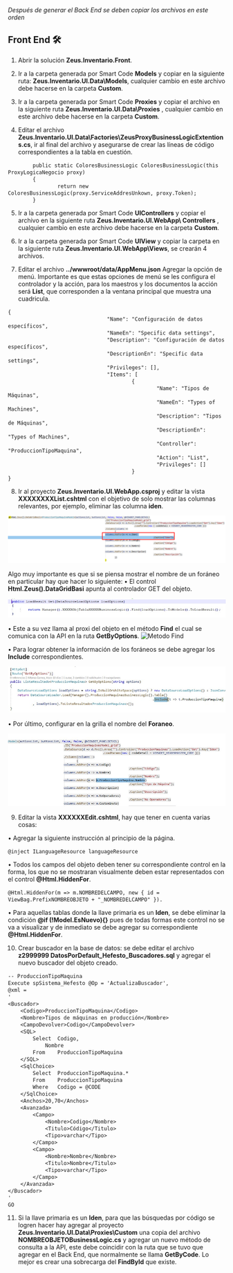 _Después de generar el Back End se deben copiar los archivos en este orden_

## Front End 🛠️

1.	Abrir la solución **Zeus.Inventario.Front**.

2.	Ir a la carpeta generada por Smart Code **Models** y copiar en la siguiente ruta: **Zeus.Inventario.UI.Data\Models**, cualquier cambio en este archivo debe hacerse en la carpeta **Custom**.

3.	Ir a la carpeta generada por Smart Code **Proxies** y copiar el archivo en la siguiente ruta **Zeus.Inventario.UI.Data\Proxies** , cualquier cambio en este archivo debe hacerse en la carpeta **Custom**.

4.	Editar el archivo **Zeus.Inventario.UI.Data\Factories\ZeusProxyBusinessLogicExtentions.cs**, ir al final del archivo y asegurarse de crear las líneas de código correspondientes a la tabla en cuestión.
```
        public static ColoresBusinessLogic ColoresBusinessLogic(this ProxyLogicaNegocio proxy)
        {
                return new ColoresBusinessLogic(proxy.ServiceAddresUnkown, proxy.Token);
        }
```        
5.	Ir a la carpeta generada por Smart Code **UIControllers** y copiar el archivo en la siguiente ruta **Zeus.Inventario.UI.WebApp\ Controllers** , cualquier cambio en este archivo debe hacerse en la carpeta **Custom**.

6.	Ir a la carpeta generada por Smart Code **UIView** y copiar la carpeta en la siguiente ruta **Zeus.Inventario.UI.WebApp\Views**, se crearán 4 archivos.

7.	Editar el archivo **../wwwroot/data/AppMenu.json** Agregar la opción de menú.
Importante es que estas opciones de menú se les configura el controlador y la acción, para los maestros y los documentos la acción será **List**, que corresponden a la ventana principal que muestra una cuadricula.
```  
{
                                "Name": "Configuración de datos específicos",
                                "NameEn": "Specific data settings",
                                "Description": "Configuración de datos específicos",
                                "DescriptionEn": "Specific data settings",
                                "Privileges": [],
                                "Items": [
                                        {
                                                "Name": "Tipos de Máquinas",
                                                "NameEn": "Types of Machines",
                                                "Description": "Tipos de Máquinas",
                                                "DescriptionEn": "Types of Machines",
                                                "Controller": "ProduccionTipoMaquina",
                                                "Action": "List",
                                                "Privileges": []
                                        }
}                                        
```  
8.	Ir al proyecto **Zeus.Inventario.UI.WebApp.csproj** y editar la vista **XXXXXXXXList.cshtml** con el objetivo de solo mostrar las columnas relevantes, por ejemplo, eliminar las columna **iden**.
<img src="https://github.com/EdilbertoMG/Hefesto/blob/master/Imagenes/EliminarIden.png" alt="Eliminar Iden">

Algo muy importante es que si se piensa mostrar el nombre de un foráneo en particular hay que hacer lo siguiente: 
•	El control **Html.Zeus().DataGridBasi** apunta al controlador GET del objeto.

<img src="https://github.com/EdilbertoMG/Hefesto/blob/master/Imagenes/Controlador%20Get%20del%20Objeto.jpg" alt="Controlador Get del Objeto">

•	Este a su vez llama al proxi del objeto en el método **Find** el cual se comunica con la API en la ruta **GetByOptions**.
<img src="https://github.com/EdilbertoMG/Hefesto/blob/master/Imagenes/M%C3%A9todo%20Find.jpg" alt="Metodo Find">

•	Para lograr obtener la información de los foráneos se debe agregar los **Include** correspondientes.

<img src="https://github.com/EdilbertoMG/Hefesto/blob/master/Imagenes/Include.jpg" alt="Includes">

•	Por último, configurar en la grilla el nombre del **Foraneo**.

<img src="https://github.com/EdilbertoMG/Hefesto/blob/master/Imagenes/Foraneo.jpg" alt="Foraneo">

9.	Editar la vista **XXXXXXEdit.cshtml**, hay que tener en cuenta varias cosas:

•	Agregar la siguiente instrucción al principio de la página.
``` 
@inject ILanguageResource languageResource
``` 
•	Todos los campos del objeto deben tener su correspondiente control en la forma, los que no se mostraran visualmente deben estar representados con el control **@Html.HiddenFor**.
``` 
@Html.HiddenFor(m => m.NOMBREDELCAMPO, new { id = ViewBag.PrefixNOMBREOBJETO + "_NOMBREDELCAMPO" }).
``` 
•	Para aquellas tablas donde la llave primaria es un **Iden**, se debe eliminar la condición 
**@if (!Model.EsNuevo){}** pues de todas formas este control no se va a visualizar y de inmediato se debe agregar su correspondiente **@Html.HiddenFor**.

10.	Crear buscador en la base de datos: se debe editar el archivo **z2999999 DatosPorDefault_Hefesto_Buscadores.sql** y agregar el nuevo buscador del objeto creado.
``` 
-- ProduccionTipoMaquina
Execute spSistema_Hefesto @Op = 'ActualizaBuscador',
@xml = 
'
<Buscador>
	<Codigo>ProduccionTipoMaquina</Codigo>
	<Nombre>Tipos de máquinas en producción</Nombre>
	<CampoDevolver>Codigo</CampoDevolver>
	<SQL>
		Select  Codigo, 
			Nombre 
		From	ProduccionTipoMaquina
	</SQL>
	<SqlChoice>
		Select	ProduccionTipoMaquina.* 
		From	ProduccionTipoMaquina 
		Where	Codigo = @CODE
	</SqlChoice>
	<Anchos>20,70</Anchos>
	<Avanzada>
		<Campo>
			<Nombre>Codigo</Nombre>
			<Titulo>Código</Titulo>
			<Tipo>varchar</Tipo>
		</Campo>
		<Campo>
			<Nombre>Nombre</Nombre>
			<Titulo>Nombre</Titulo>
			<Tipo>varchar</Tipo>
		</Campo>
	</Avanzada>
</Buscador>
'
GO
``` 
11.	Si la llave primaria es un **Iden**, para que las búsquedas por código se logren hacer hay agregar al proyecto **Zeus.Inventario.UI.Data\Proxies\Custom** una copia del archivo **NOMBREOBJETOBusinessLogic.cs** y agregar un nuevo método de consulta a la API, este debe coincidir con la ruta que se tuvo que agregar en el Back End, que normalmente se llama **GetByCode**.
Lo mejor es crear una sobrecarga del **FindById** que existe.
